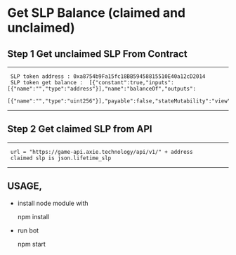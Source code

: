 # Get SLP Balance (claimed and unclaimed)

## Step 1 Get unclaimed SLP From Contract

---
     SLP token address : 0xa8754b9Fa15fc18BB59458815510E40a12cD2014
     SLP token get balance :  [{"constant":true,"inputs":[{"name":"","type":"address"}],"name":"balanceOf","outputs":
                              [{"name":"","type":"uint256"}],"payable":false,"stateMutability":"view","type":"function"}]
---
## Step 2 Get claimed SLP from API

---
     url = "https://game-api.axie.technology/api/v1/" + address
     claimed slp is json.lifetime_slp 
---

## USAGE,

 - install node module with 

     npm install

 - run bot

    npm start
